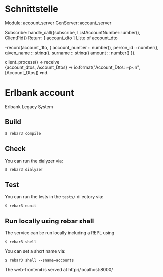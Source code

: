 # Schnittstelle
Module: account_server
GenServer: account_server

Subscribe: handle_call({subscribe, LastAccountNumber:number(), ClientPid})
    Return: [ account_dto ] Liste of account_dto

-record(account_dto, {
    account_number :: number(),
	person_id :: number(),
    given_name :: string(),
    surname :: string()
    amount :: number()
}).


client_process() ->
    receive       
        {account_dtos, Account_Dtos} ->
            io:format("Account_Dtos: ~p~n", [Account_Dtos])
    end.




# Erlbank account

Erlbank Legacy System

## Build

```
$ rebar3 compile
```

## Check

You can run the dialyzer via:

```
$ rebar3 dialyzer
```

## Test

You can run the tests in the `tests/` directory via:

```
$ rebar3 eunit
```

## Run locally using rebar shell

The service can be run locally including a REPL using

```
$ rebar3 shell
```

You can set a short name via:

```
$ rebar3 shell --sname=accounts
```

The web-frontend is served at http://localhost:8000/
